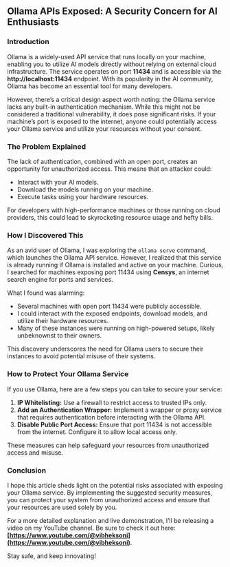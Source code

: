 ## Ollama APIs Exposed: A Security Concern for AI Enthusiasts  

### Introduction  
Ollama is a widely-used API service that runs locally on your machine, enabling you to utilize AI models directly without relying on external cloud infrastructure. The service operates on port **11434** and is accessible via the **http://localhost:11434** endpoint. With its popularity in the AI community, Ollama has become an essential tool for many developers.  

However, there’s a critical design aspect worth noting: the Ollama service lacks any built-in authentication mechanism. While this might not be considered a traditional vulnerability, it does pose significant risks. If your machine’s port is exposed to the internet, anyone could potentially access your Ollama service and utilize your resources without your consent.  

### The Problem Explained  
The lack of authentication, combined with an open port, creates an opportunity for unauthorized access. This means that an attacker could:  

- Interact with your AI models.  
- Download the models running on your machine.  
- Execute tasks using your hardware resources.  

For developers with high-performance machines or those running on cloud providers, this could lead to skyrocketing resource usage and hefty bills.  

### How I Discovered This  
As an avid user of Ollama, I was exploring the `ollama serve` command, which launches the Ollama API service. However, I realized that this service is already running if Ollama is installed and active on your machine. Curious, I searched for machines exposing port 11434 using **Censys**, an internet search engine for ports and services.  

What I found was alarming:  
- Several machines with open port 11434 were publicly accessible.  
- I could interact with the exposed endpoints, download models, and utilize their hardware resources.  
- Many of these instances were running on high-powered setups, likely unbeknownst to their owners.  

This discovery underscores the need for Ollama users to secure their instances to avoid potential misuse of their systems.  

### How to Protect Your Ollama Service  
If you use Ollama, here are a few steps you can take to secure your service:  

1. **IP Whitelisting:** Use a firewall to restrict access to trusted IPs only.  
2. **Add an Authentication Wrapper:** Implement a wrapper or proxy service that requires authentication before interacting with the Ollama API.  
3. **Disable Public Port Access:** Ensure that port 11434 is not accessible from the internet. Configure it to allow local access only.  

These measures can help safeguard your resources from unauthorized access and misuse.  

### Conclusion  
I hope this article sheds light on the potential risks associated with exposing your Ollama service. By implementing the suggested security measures, you can protect your system from unauthorized access and ensure that your resources are used solely by you.  

For a more detailed explanation and live demonstration, I’ll be releasing a video on my YouTube channel. Be sure to check it out here: **[https://www.youtube.com/@vibheksoni](https://www.youtube.com/@vibheksoni)**.  

Stay safe, and keep innovating! 